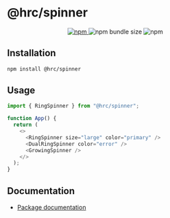 # @hrc/spinner

<p align="center">
  <a href="https://www.npmjs.com/package/@hrc/spinner">
    <img alt="npm" src="https://img.shields.io/npm/v/%40hrc%2Fspinner">
  </a>
  <img alt="npm bundle size" src="https://img.shields.io/bundlephobia/minzip/%40hrc%2Fspinner">
  <img alt="npm" src="https://img.shields.io/npm/dm/%40hrc%2Fspinner">
</p>

## Installation

```bash
npm install @hrc/spinner
```

## Usage

```js
import { RingSpinner } from "@hrc/spinner";

function App() {
  return (
    <>
      <RingSpinner size="large" color="primary" />
      <DualRingSpinner color="error" />
      <GrowingSpinner />
    </>
  );
}
```

## Documentation

- [Package documentation](https://hdoc1509.github.io/hrc/packages/spinner/)
